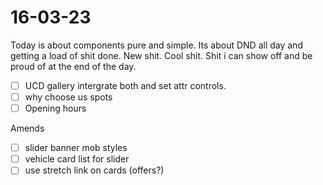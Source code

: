 # 16-03-23

Today is about components pure and simple. Its about DND all day and getting a load of shit done. New shit. Cool shit. Shit i can show off and be proud of at the end of the day.

- [ ] UCD gallery intergrate both and set attr controls.
- [ ] why choose us spots
- [ ] Opening hours

Amends
- [ ] slider banner mob styles
- [ ] vehicle card list for slider
- [ ] use stretch link on cards (offers?)
